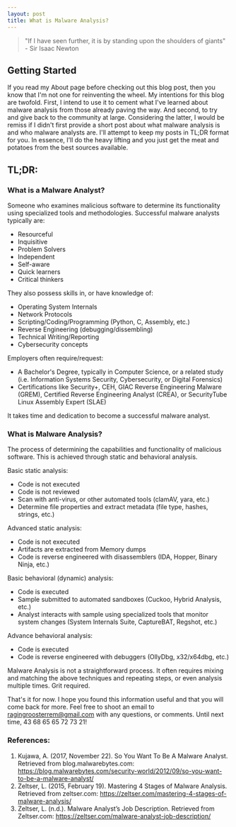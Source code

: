 ```yaml
---
layout: post
title: What is Malware Analysis?
---
```

> "If I have seen further, it is by standing upon the shoulders of giants" - Sir Isaac Newton

## Getting Started
If you read my About page before checking out this blog post, then you know that I'm not one for reinventing the wheel. My intentions for this blog are twofold. First, I intend to use it to cement what I've learned about malware analysis from those already paving the way. And second, to try and give back to the community at large. Considering the latter, I would be remiss if I didn't first provide a short post about what malware analysis is and who malware analysts are. I'll attempt to keep my posts in TL;DR format for you. In essence, I’ll do the heavy lifting and you just get the meat and potatoes from the best sources available.

## TL;DR:

### What is a Malware Analyst?
Someone who examines malicious software to determine its functionality using specialized tools and methodologies. Successful malware analysts typically are:
- Resourceful
- Inquisitive
- Problem Solvers
- Independent
- Self-aware
- Quick learners
- Critical thinkers

They also possess skills in, or have knowledge of:
- Operating System Internals
- Network Protocols
- Scripting/Coding/Programming (Python, C, Assembly, etc.)
- Reverse Engineering (debugging/dissembling)
- Technical Writing/Reporting
- Cybersecurity concepts

Employers often require/request:
- A Bachelor's Degree, typically in Computer Science, or a related study (i.e. Information Systems Security, Cybersecurity, or Digital Forensics)
- Certifications like Security+, CEH, GIAC Reverse Engineering Malware (GREM), Certified Reverse Engineering Analyst (CREA), or SecurityTube Linux Assembly Expert (SLAE)

It takes time and dedication to become a successful malware analyst.

### What is Malware Analysis?
The process of determining the capabilities and functionality of malicious software. This is achieved through static and behavioral analysis.

Basic static analysis: 
- Code is not executed 
- Code is not reviewed
- Scan with anti-virus, or other automated tools (clamAV, yara, etc.)
- Determine file properties and extract metadata (file type, hashes, strings, etc.)

Advanced static analysis:
- Code is not executed
- Artifacts are extracted from Memory dumps
- Code is reverse engineered with disassemblers (IDA, Hopper, Binary Ninja, etc.)

Basic behavioral (dynamic) analysis: 
- Code is executed
- Sample submitted to automated sandboxes (Cuckoo, Hybrid Analysis, etc.)
- Analyst interacts with sample using specialized tools that monitor system changes (System Internals Suite, CaptureBAT, Regshot, etc.) 

Advance behavioral analysis:
- Code is executed
- Code is reverse engineered with debuggers (OllyDbg, x32/x64dbg, etc.)

Malware Analysis is not a straightforward process. It often requires mixing and matching the above techniques and repeating steps, or even analysis multiple times. Grit required.

That's it for now. I hope you found this information useful and that you will come back for more. Feel free to shoot an email to ragingroosterrem@gmail.com with any questions, or comments. Until next time, 43 68 65 65 72 73 21!

### References:
1. Kujawa, A. (2017, November 22). So You Want To Be A Malware Analyst. Retrieved from blog.malwarebytes.com: https://blog.malwarebytes.com/security-world/2012/09/so-you-want-to-be-a-malware-analyst/
2. Zeltser, L. (2015, February 19). Mastering 4 Stages of Malware Analysis. Retrieved from zeltser.com: https://zeltser.com/mastering-4-stages-of-malware-analysis/
3. Zeltser, L. (n.d.). Malware Analyst’s Job Description. Retrieved from Zeltser.com: https://zeltser.com/malware-analyst-job-description/
